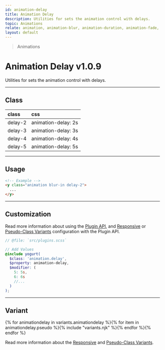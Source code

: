 ```yaml
---
id: animation-delay
title: Animation Delay
description: Utilities for sets the animation control with delays.
topic: Animations
relate: animation, animation-blur, animation-duration, animation-fade, animation-loop, animation-roll, animation-slide
layout: default
---
```


> Animations

# Animation Delay <span class="ml-1 px-2 py-1 text-sm text-gray-600 (dark)text-charcoal-100 bg-gray-300 (dark)bg-gray-600">v1.0.9</span>

Utilities for sets the animation control with delays.

---

## Class

| <span class="px-3 py-1 text-white (dark)text-charcoal-100 bg-gray-700 (dark)bg-gray-600 rounded-full">class</span> | <span class="px-3 py-1 text-white (dark)text-charcoal-100 bg-gray-700 (dark)bg-gray-600 rounded-full">css</span> |
|:--|:--|
| delay-2 | animation-delay: 2s |
| delay-3 | animation-delay: 3s |
| delay-4 | animation-delay: 4s |
| delay-5 | animation-delay: 5s |

---

## Usage

```html
<!-- Example -->
<y class="animation blur-in delay-2">
  ...
</y>
```

---

## Customization

Read more information about using the [Plugin API](/plugin-api/), and  [Responsive](/responsive) or [Pseudo-Class Variants](/pseudo-class-variants/) configuration with the Plugin API.

```scss
// @file: `src/plugins.scss`

// Add Values
@include yogurt(
  $class: 'animation.delay',
  $property: animation-delay,
  $modifier: (
    5: 5s,
    6: 6s
    //...
  )
);
```

---

## Variant

<y class="flex flex-gap-2 flex-wrap justify-start items-center">{% for animationdelay in variants.animationdelay %}{% for item in animationdelay.pseudo %}{% include "variants.njk" %}{% endfor %}{% endfor %}</y>

Read more information about the [Responsive](/responsive) and [Pseudo-Class Variants](/pseudo-class-variants/).

